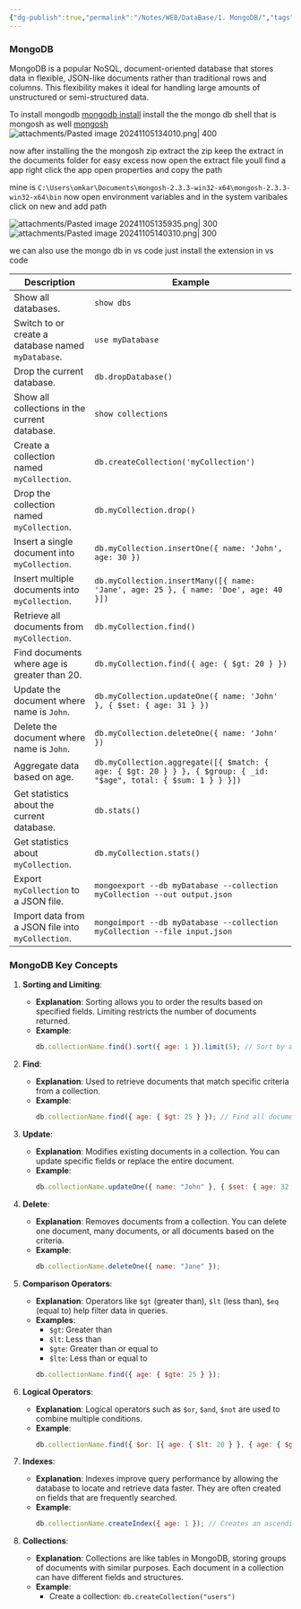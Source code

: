```yaml
---
{"dg-publish":true,"permalink":"/Notes/WEB/DataBase/1. MongoDB/","tags":["mongodb","database","backend"],"created":"2024-11-05T13:09:40.606+05:30"}
---
```



### MongoDB 

MongoDB is a popular NoSQL, document-oriented database that stores data in flexible, JSON-like documents rather than traditional rows and columns. This flexibility makes it ideal for handling large amounts of unstructured or semi-structured data.


To install mongodb 
[mongodb install](https://www.mongodb.com/try/download/community)
install the the mongo db shell that is mongosh as well 
[mongosh](https://www.mongodb.com/try/download/shell)
![attachments/Pasted image 20241105134010.png| 400](/img/user/Notes/WEB/DataBase/attachments/Pasted%20image%2020241105134010.png)

now after installing the the mongosh zip extract the zip
keep the extract in the documents folder for easy excess
now open the extract file youll find a app right click the app open properties and copy the path

mine is
`C:\Users\omkar\Documents\mongosh-2.3.3-win32-x64\mongosh-2.3.3-win32-x64\bin`
now open environment variables and in the system varibales click on new and add path

![attachments/Pasted image 20241105135935.png| 300](/img/user/Notes/WEB/DataBase/attachments/Pasted%20image%2020241105135935.png)  ![attachments/Pasted image 20241105140310.png| 300](/img/user/Notes/WEB/DataBase/attachments/Pasted%20image%2020241105140310.png)

we can also use the mongo db in vs code just install the extension in vs code


| **Description**                                          | **Example**                                                   |
|----------------------------------------------------------|---------------------------------------------------------------|
| Show all databases.                                     | `show dbs`                                                   |
| Switch to or create a database named `myDatabase`.      | `use myDatabase`                                            |
| Drop the current database.                              | `db.dropDatabase()`                                         |
| Show all collections in the current database.           | `show collections`                                         |
| Create a collection named `myCollection`.                | `db.createCollection('myCollection')`                       |
| Drop the collection named `myCollection`.                | `db.myCollection.drop()`                                     |
| Insert a single document into `myCollection`.            | `db.myCollection.insertOne({ name: 'John', age: 30 })`     |
| Insert multiple documents into `myCollection`.           | `db.myCollection.insertMany([{ name: 'Jane', age: 25 }, { name: 'Doe', age: 40 }])` |
| Retrieve all documents from `myCollection`.              | `db.myCollection.find()`                                     |
| Find documents where age is greater than 20.            | `db.myCollection.find({ age: { $gt: 20 } })`               |
| Update the document where name is `John`.               | `db.myCollection.updateOne({ name: 'John' }, { $set: { age: 31 } })` |
| Delete the document where name is `John`.               | `db.myCollection.deleteOne({ name: 'John' })`              |
| Aggregate data based on age.                            | `db.myCollection.aggregate([{ $match: { age: { $gt: 20 } } }, { $group: { _id: "$age", total: { $sum: 1 } } }])` |
| Get statistics about the current database.               | `db.stats()`                                                |
| Get statistics about `myCollection`.                     | `db.myCollection.stats()`                                    |
| Export `myCollection` to a JSON file.                   | `mongoexport --db myDatabase --collection myCollection --out output.json` |
| Import data from a JSON file into `myCollection`.       | `mongoimport --db myDatabase --collection myCollection --file input.json` |


### MongoDB Key Concepts


1. **Sorting and Limiting**:
   - **Explanation**: Sorting allows you to order the results based on specified fields. Limiting restricts the number of documents returned.
   - **Example**:
     ```javascript
     db.collectionName.find().sort({ age: 1 }).limit(5); // Sort by age ascending and limit to 5 results
     ```

2. **Find**:
   - **Explanation**: Used to retrieve documents that match specific criteria from a collection.
   - **Example**:
     ```javascript
     db.collectionName.find({ age: { $gt: 25 } }); // Find all documents with age > 25
     ```

3. **Update**:
   - **Explanation**: Modifies existing documents in a collection. You can update specific fields or replace the entire document.
   - **Example**:
     ```javascript
     db.collectionName.updateOne({ name: "John" }, { $set: { age: 32 } });
     ```

4. **Delete**:
   - **Explanation**: Removes documents from a collection. You can delete one document, many documents, or all documents based on the criteria.
   - **Example**:
     ```javascript
     db.collectionName.deleteOne({ name: "Jane" });
     ```

5. **Comparison Operators**:
   - **Explanation**: Operators like `$gt` (greater than), `$lt` (less than), `$eq` (equal to) help filter data in queries.
   - **Examples**:
     - `$gt`: Greater than
     - `$lt`: Less than
     - `$gte`: Greater than or equal to
     - `$lte`: Less than or equal to
     ```javascript
     db.collectionName.find({ age: { $gte: 25 } });
     ```

6. **Logical Operators**:
   - **Explanation**: Logical operators such as `$or`, `$and`, `$not` are used to combine multiple conditions.
   - **Example**:
     ```javascript
     db.collectionName.find({ $or: [{ age: { $lt: 20 } }, { age: { $gt: 50 } }] });
     ```

7. **Indexes**:
    - **Explanation**: Indexes improve query performance by allowing the database to locate and retrieve data faster. They are often created on fields that are frequently searched.
    - **Example**:
      ```javascript
      db.collectionName.createIndex({ age: 1 }); // Creates an ascending index on the age field
      ```

8. **Collections**:
    - **Explanation**: Collections are like tables in MongoDB, storing groups of documents with similar purposes. Each document in a collection can have different fields and structures.
    - **Example**:
      - Create a collection: `db.createCollection("users")`